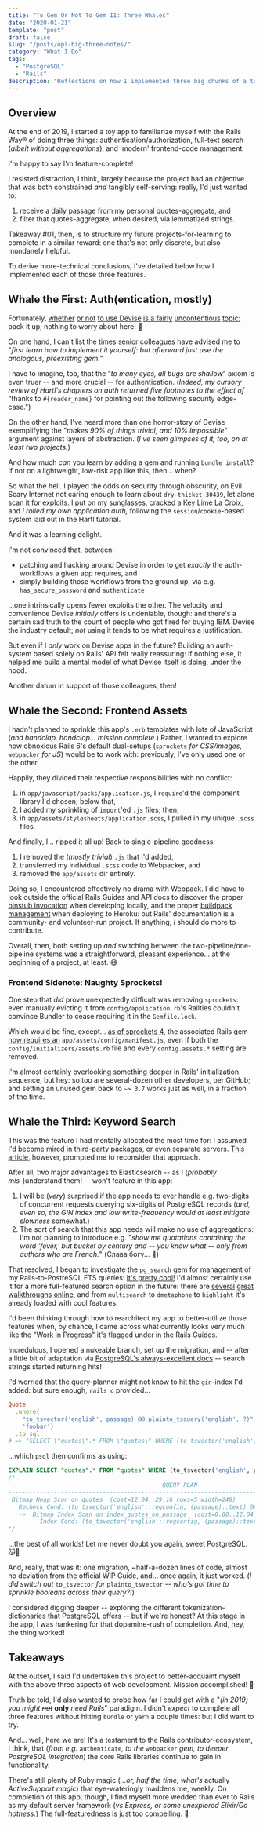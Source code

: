 ```yaml
---
title: "To Gem Or Not To Gem II: Three Whales"
date: "2020-01-21"
template: "post"
draft: false
slug: "/posts/opl-big-three-notes/"
category: "What I Do"
tags:
  - "PostgreSQL"
  - "Rails"
description: "Reflections on how I implemented three big chunks of a toy Rails app: the auth, frontend, and search."
---
```


## Overview

At the end of 2019, I started a toy app to familiarize myself with the Rails Way® of doing three things: authentication/authorization, full-text search (_albeit without aggregations_), and 'modern' frontend-code management.

I'm happy to say I'm feature-complete!

I resisted distraction, I think, largely because the project had an objective that was both constrained _and_ tangibly self-serving: really, I'd just wanted to:

1. receive a daily passage from my personal quotes-aggregate, and
2. filter that quotes-aggregate, when desired, via lemmatized strings.

Takeaway #01, then, is to structure my future projects-for-learning to complete in a similar reward: one that's not only discrete, but also mundanely helpful.

To derive more-technical conclusions, I've detailed below how I implemented each of those three features.

## Whale the First: Auth(entication, mostly)

Fortunately, [whether](https://stackoverflow.com/questions/27166128/when-to-use-devise-vs-creating-my-own-authentication) [or not](https://stackoverflow.com/questions/57779220/customizing-devise-vs-creating-own-authentication-for-multi-page-registration) [to use Devise](https://old.reddit.com/r/rails/comments/bw13j4/rails_authentication_from_scratch_vs_devise/) [is a fairly](https://old.reddit.com/r/rails/comments/33wu1z/roll_your_own_authentication_or_devise_michael/) [uncontentious](https://old.reddit.com/r/rails/comments/4jw6ku/do_you_roll_your_own_authentication_or_use_gems/) [topic:](https://blog.codeship.com/why-you-shouldnt-roll-your-own-authentication/) pack it up; nothing to worry about here! 😬

On one hand, I can't list the times senior colleagues have advised me to "_first learn_ how _to implement it yourself: but afterward just use the analogous, preexisting gem._"

I have to imagine, too, that the "_to many eyes, all bugs are shallow_" axiom is even truer -- and more crucial -- for authentication. (_Indeed, my cursory review of Hartl's chapters on auth returned five footnotes to the effect of_ "thanks to `#{reader_name}` for pointing out the following security edge-case.")

On the other hand, I've heard more than one horror-story of Devise exemplifying the "_makes 90% of things trivial, and 10% impossible_" argument against layers of abstraction. (_I've seen glimpses of it, too, on at least two projects._)

And how much _can_ you learn by adding a gem and running `bundle install`? If not on a lightweight, low-risk app like this, then... when?

So what the hell. I played the odds on security through obscurity, on Evil Scary Internet not caring enough to learn about `dry-thicket-30439`, let alone scan it for exploits. I put on my sunglasses, cracked a Key Lime La Croix, and _I rolled my own application auth,_ following the `session`/`cookie`-based system laid out in the Hartl tutorial.

And it was a learning delight.

I'm not convinced that, between:

- patching and hacking around Devise in order to get _exactly_ the auth-workflows a given app requires, and
- simply building those workflows from the ground up, via e.g. `has_secure_password` and `authenticate`

...one intrinsically opens fewer exploits the other. The velocity and convenience Devise _initially_ offers is undeniable, though: and there's a certain sad truth to the count of people who got fired for buying IBM. Devise the industry default; _not_ using it tends to be what requires a justification.

But even if I _only_ work on Devise apps in the future? Building an auth-system based solely on Rails' API felt really reassuring: if nothing else, it helped me build a mental model of what Devise itself is doing, under the hood.

Another datum in support of those colleagues, then!

## Whale the Second: Frontend Assets

I hadn't planned to sprinkle this app's `.erb` templates with lots of JavaScript (_and handclap, handclap... mission complete._) Rather, I wanted to explore how obnoxious Rails 6's default dual-setups (`sprockets` _for CSS/images,_ `webpacker` _for JS_) would be to work with: previously, I've only used one or the other.

Happily, they divided their respective responsibilities with no conflict:

1. in `app/javascript/packs/application.js`, I `require`'d the component library I'd chosen; below that,
2. I added my sprinkling of `import`'ed `.js` files; then,
3. in `app/assets/stylesheets/application.scss`, I pulled in my unique `.scss` files.

And finally, I... ripped it all up! Back to single-pipeline goodness:

1. I removed the (_mostly trivial_) `.js` that I'd added,
2. transferred my individual `.scss` code to Webpacker, and
3. removed the `app/assets` dir entirely.

Doing so, I encountered effectively no drama with Webpack. I did have to look outside the official Rails Guides and API docs to discover the proper [binstub invocation](https://github.com/rails/webpacker/blob/master/docs/webpack-dev-server.md) when developing locally, and the proper [buildpack management](https://github.com/rails/webpacker/blob/master/docs/deployment.md#heroku) when deploying to Heroku: but Rails' documentation is a community- and volunteer-run project. If anything, _I_ should do more to contribute.

Overall, then, both setting up _and_ switching between the two-pipeline/one-pipeline systems was a straightforward, pleasant experience... at the beginning of a project, at least. 😅

### Frontend Sidenote: Naughty Sprockets!

One step that _did_ prove unexpectedly difficult was removing `sprockets`: even manually evicting it from `config/application.rb`'s Railties couldn't convince Bundler to cease requiring it in the `Gemfile.lock`.

Which would be fine, except... [as of sprockets 4](https://github.com/rails/sprockets/issues/643), the associated Rails gem [now requires an](https://github.com/rails/sprockets-rails/issues/444) `app/assets/config/manifest.js`, even if both the `config/initializers/assets.rb` file and every `config.assets.*` setting are removed.

I'm almost certainly overlooking something deeper in Rails' initialization sequence, but hey: so too are several-dozen other developers, per GitHub; and setting an unused gem back to `~> 3.7` works just as well, in a fraction of the time.

## Whale the Third: Keyword Search

This was the feature I had mentally allocated the most time for: I assumed I'd become mired in third-party packages, or even separate servers. [This article](https://dev.to/heroku/postgres-is-underrated-it-handles-more-than-you-think-4ff3), however, prompted me to reconsider that approach.

After all, two major advantages to Elasticsearch -- as I (_probably mis-_)understand them! -- won't feature in this app:

1. I will be (_very_) surprised if the app needs to ever handle e.g. two-digits of concurrent requests querying six-digits of PostgreSQL records (_and, even so, the GIN index and low write-frequency would at least mitigate slowness_ somewhat.)
2. The sort of search that this app needs will make no use of aggregations: I'm not planning to introduce e.g. "_show me quotations containing the word 'fever,' but bucket by century and -- you know what -- only from authors who are French._" (Слава богу... 🙏)

That resolved, I began to investigate the `pg_search` gem for management of my Rails-to-PostreSQL FTS queries: [it's pretty cool!](https://github.com/Casecommons/pg_search) I'd almost certainly use it for a more full-featured search option in the future: there are [several](https://www.viget.com/articles/implementing-full-text-search-in-rails-with-postgres/) [great](https://thoughtbot.com/blog/optimizing-full-text-search-with-postgres-tsvector-columns-and-triggers) [walkthroughs](https://chodounsky.net/2015/05/06/full-text-search-in-rails-with-pg-search/) [online](https://robusttechhouse.com/tutorial-full-text-search-rails-application-pg_search/), and from `multisearch` to `dmetaphone` to `highlight` it's already loaded with cool features.

I'd been thinking through how to rearchitect my app to better-utilize those features when, by chance, I came across what currently looks very much like the ["Work in Progress"](https://edgeguides.rubyonrails.org/active_record_postgresql.html#full-text-search) it's flagged under in the Rails Guides.

Incredulous, I opened a nukeable branch, set up the migration, and -- after a little bit of adaptation via [PostgreSQL's always-excellent docs](https://www.postgresql.org/docs/current/functions-textsearch.html) -- search strings started returning hits!

I'd worried that the query-planner might not know to hit the `gin`-index I'd added: but sure enough, `rails c` provided...

```ruby
Quote
  .where(
    "to_tsvector('english', passage) @@ plainto_tsquery('english', ?)",
    'foobar')
  .to_sql
# => "SELECT \"quotes\".* FROM \"quotes\" WHERE (to_tsvector('english', passage) @@ plainto_tsquery('english', 'foobar'))"
```

...which `psql` then confirms as using:

```sql
EXPLAIN SELECT "quotes".* FROM "quotes" WHERE (to_tsvector('english', passage) @@ plainto_tsquery('english', 'foobar'))
/*
                                            QUERY PLAN
---------------------------------------------------------------------------------------------------
 Bitmap Heap Scan on quotes  (cost=12.04..29.16 rows=5 width=248)
   Recheck Cond: (to_tsvector('english'::regconfig, (passage)::text) @@ '''foobar'''::tsquery)
   ->  Bitmap Index Scan on index_quotes_on_passage  (cost=0.00..12.04 rows=5 width=0)
         Index Cond: (to_tsvector('english'::regconfig, (passage)::text) @@ '''foobar'''::tsquery)
*/
```

...the best of all worlds! Let me never doubt you again, sweet PostgreSQL. 😽🐘

And, really, that was it: one migration, ~half-a-dozen lines of code, almost no deviation from the official WIP Guide, and... once again, it just worked. (_I did switch out_ `to_tsvector` _for_ `plainto_tsvector` _-- who's got time to sprinkle booleans across their query?!_)

I considered digging deeper -- exploring the different tokenization-dictionaries that PostgreSQL offers -- but if we're honest? At this stage in the app, I was hankering for that dopamine-rush of completion. And, hey, the thing worked!

## Takeaways

At the outset, I said I'd undertaken this project to better-acquaint myself with the above three aspects of web development. Mission accomplished! 🎉

Truth be told, I'd also wanted to probe how far I could get with a "_(in 2019) you might ~~not~~_ **only** _need Rails_" paradigm. I didn't _expect_ to complete all three features without hitting `bundle` or `yarn` a couple times: but I did want to try.

And... well, here we are! It's a testament to the Rails contributor-ecosystem, I think, that (_from e.g._ `authenticate`_, to the_ `webpacker` _gem, to deeper PostgreSQL integration_) the core Rails libraries continue to gain in functionality.

There's still plenty of Ruby magic (_...or, half the time, what's_ actually _ActiveSupport magic_) that eye-wateringly maddens me, weekly. On completion of this app, though, I find myself more wedded than ever to Rails as my default server framework (_vs Express, or some unexplored Elixir/Go hotness._) The full-featuredness is just too compelling. 🤙
